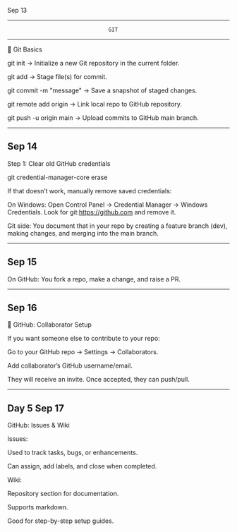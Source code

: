 Sep 13

--------------------------------------------------------------------------------------------
                                    GIT
--------------------------------------------------------------------------------------------

📘 Git Basics

git init → Initialize a new Git repository in the current folder.

git add <file> → Stage file(s) for commit.

git commit -m "message" → Save a snapshot of staged changes.

git remote add origin <url> → Link local repo to GitHub repository.

git push -u origin main → Upload commits to GitHub main branch.

-------------------------------------------------------------------------------------------
Sep 14
-------------------------------------------------------------------------------------------
Step 1: Clear old GitHub credentials

git credential-manager-core erase

If that doesn’t work, manually remove saved credentials:

On Windows: Open Control Panel → Credential Manager → Windows Credentials.
Look for git:https://github.com and remove it.

Git side: You document that in your repo by creating a feature branch (dev), making changes, and merging into the main branch.

-------------------------------------------------------------------------------------------
Sep 15
-------------------------------------------------------------------------------------------

On GitHub: You fork a repo, make a change, and raise a PR.

-------------------------------------------------------------------------------------------
Sep 16
-------------------------------------------------------------------------------------------
🔹 GitHub: Collaborator Setup

If you want someone else to contribute to your repo:

Go to your GitHub repo → Settings → Collaborators.

Add collaborator’s GitHub username/email.

They will receive an invite. Once accepted, they can push/pull.

-------------------------------------------------------------------------------------------
Day 5 Sep 17
-------------------------------------------------------------------------------------------

GitHub: Issues & Wiki

Issues:

Used to track tasks, bugs, or enhancements.

Can assign, add labels, and close when completed.

Wiki:

Repository section for documentation.

Supports markdown.

Good for step-by-step setup guides.
